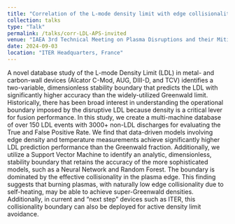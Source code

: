 ```yaml
---
title: "Correlation of the L-mode density limit with edge collisionality"
collection: talks
type: "Talk"
permalink: /talks/corr-LDL-APS-invited
venue: "IAEA 3rd Technical Meeting on Plasma Disruptions and their Mitigation"
date: 2024-09-03
location: "ITER Headquarters, France"
---
```


A novel database study of the L-mode Density Limit (LDL) in metal- and carbon-wall devices (Alcator C-Mod, AUG, DIII-D, and TCV) identifies a two-variable, dimensionless stability boundary that predicts the LDL with significantly higher accuracy than the widely-utilized Greenwald limit. Historically, there has been broad interest in understanding the operational boundary imposed by the disruptive LDL because density is a critical lever for fusion performance. In this study, we create a multi-machine database of over 150 LDL events with 3000+ non-LDL discharges for evaluating the True and False Positive Rate. We find that data-driven models involving edge density and temperature measurements achieve significantly higher LDL prediction performance than the Greenwald fraction. Additionally, we utilize a Support Vector Machine to identify an analytic, dimensionless, stability boundary that retains the accuracy of the more sophisticated models, such as a Neural Network and Random Forest. The boundary is dominated by the effective collisionality in the plasma edge. This finding suggests that burning plasmas, with naturally low edge collisionality due to self-heating, may be able to achieve super-Greenwald densities. Additionally, in current and “next step” devices such as ITER, this collisionality boundary can also be deployed for active density limit avoidance.